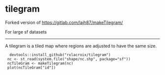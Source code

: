 # tilegram

Forked version of https://gitlab.com/lajh87/makeTilegram/

For large sf datasets

-----

A tilegram is a tiled map where regions are adjusted to have the same size.

```
  devtools::install_github("rxlacroix/tilegram")
 nc <- st_read(system.file("shape/nc.shp", package="sf"))
 ncTileGram <- makeTilegram(nc)
 plot(ncTileGram["id"])

```
